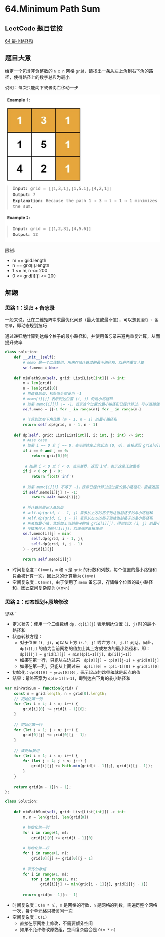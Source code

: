 # 64.Minimum Path Sum

## LeetCode 题目链接

[64.最小路径和](https://leetcode.cn/problems/minimum-path-sum/)

## 题目大意

给定一个包含非负整数的 `m x n` 网格 `grid`，请找出一条从左上角到右下角的路径，使得路径上的数字总和为最小

说明：每次只能向下或者向右移动一步

![alt text](images/example64.png)

限制:
- m == grid.length
- n == grid[i].length
- 1 <= m, n <= 200
- 0 <= grid[i][j] <= 200

## 解题

### 思路 1：递归 + 备忘录

一般来说，让在二维矩阵中求最优化问题（最大值或最小值），可以想到`递归 + 备忘录`，即动态规划技巧

通过递归地计算到达每个格子的最小路径和，并使用备忘录来避免重复计算，从而提升效率

```python
class Solution:
    def __init__(self):
        # memo 是一个二维数组，用来存储计算过的最小路径和，以避免重复计算
        self.memo = None

    def minPathSum(self, grid: List[List[int]]) -> int:
        m = len(grid)
        n = len(grid[0])
        # 构造备忘录，初始值全部设为 -1
        # memo[i][j] 表示到达位置 (i, j) 的最小路径和
        # 如果 memo[i][j] != -1，表示这个位置的最小路径和已经计算过，可以直接使用
        self.memo = [[-1 for _ in range(n)] for _ in range(m)]

        # 计算到达右下角位置 (m - 1, n - 1) 的最小路径和
        return self.dp(grid, m - 1, n - 1)
    
    def dp(self, grid: List[List[int]], i: int, j: int) -> int:
        # base case
        # 如果 i == 0 且 j == 0，表示到达左上角起点 (0, 0)，直接返回 grid[0][0]
        if i == 0 and j == 0:
            return grid[0][0]
        
         # 如果 i < 0 或 j < 0，表示越界，返回 inf，表示这是无效路径
        if i < 0 or j < 0:
            return float('inf')

        # 如果 memo[i][j] 不等于 -1，表示已经计算过该位置的最小路径和，直接返回 memo[i][j]，避免重复计算
        if self.memo[i][j] != -1:
            return self.memo[i][j]
        
        # 将计算结果记入备忘录
        # self.dp(grid, i - 1, j) 表示从上方的格子到达当前格子的最小路径和
        # self.dp(grid, i, j - 1) 表示从左方的格子到达当前格子的最小路径和
        # 两者取最小值，然后加上当前格子的值 grid[i][j]，得到到达 (i, j) 的最小路径和
        # 将结果存入 memo[i][j]，以便后续直接使用
        self.memo[i][j] = min(
            self.dp(grid, i - 1, j),
            self.dp(grid, i, j - 1)
        ) + grid[i][j]
        
        return self.memo[i][j]  
```

- 时间复杂度：`O(m×n)`，`m` 和 `n` 是 `grid` 的行数和列数。每个位置的最小路径和只会被计算一次，因此总的计算量为 `O(m×n)`
- 空间复杂度：`O(m×n)`，由于使用了 `memo` 备忘录，存储每个位置的最小路径和，因此空间复杂度为 `O(m×n)`

### 思路 2：动态规划+原地修改

思路：
- 定义状态：使用一个二维数组 `dp`，`dp[i][j]` 表示到达位置 `(i, j)` 时的最小路径和
- 状态转移方程：
  - 对于位置 `(i, j)`，可以从上方 `(i-1, j)` 或左方 `(i, j-1)` 到达。因此，`dp[i][j]` 的值为当前网格的值加上其上方或左方的最小路径和，即：`dp[i][j] = grid[i][j] + min(dp[i−1][j], dp[i][j−1])`
  - 如果在第一行，只能从左边过来：`dp[0][j] = dp[0][j-1] + grid[0][j]`
  - 如果在第一列，只能从上面过来：`dp[i][0] = dp[i-1][0] + grid[i][0]`
- 初始化：`dp[0][0] = grid[0][0]`，表示起点的路径和就是起点的值
- 结果：最终答案为 `dp[m-1][n-1]`，即到达右下角的最小路径和

```js
var minPathSum = function(grid) {
    const m = grid.length, n = grid[0].length;
    // 初始化第一列
    for (let i = 1; i < m; i++) {
        grid[i][0] += grid[i - 1][0];
    }

    // 初始化第一行
    for (let j = 1; j < n; j++) {
        grid[0][j] += grid[0][j - 1];
    }

    // 填充dp数组
    for (let i = 1; i < m; i++) {
        for (let j = 1; j < n; j++) {
            grid[i][j] += Math.min(grid[i - 1][j], grid[i][j - 1]);
        }
    }

    return grid[m - 1][n - 1];
};
```
```python
class Solution:

    def minPathSum(self, grid: List[List[int]]) -> int:
        m, n = len(grid), len(grid[0])
        
        # 初始化第一列
        for i in range(1, m):
            grid[i][0] += grid[i - 1][0]

        # 初始化第一行
        for j in range(1, n):
            grid[0][j] += grid[0][j - 1]

        # 填充dp数组
        for i in range(1, m):
            for j in range(1, n):
                grid[i][j] += min(grid[i - 1][j], grid[i][j - 1])
        
        return grid[m - 1][n - 1]
```

- 时间复杂度：`O(m * n)`，`m` 是网格的行数，`n` 是网格的列数，需遍历整个网格一次，每个单元格只被访问一次
- 空间复杂度：`O(1)`
  - 直接在原网格上修改，不需要额外空间
  - 如果不允许修改原数组，空间复杂度会是 `O(m * n)`